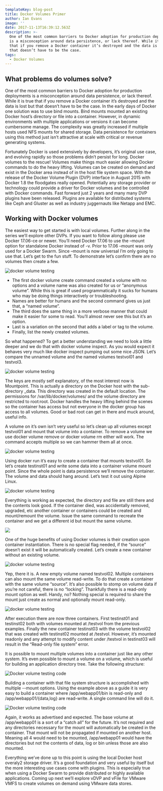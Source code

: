 ```yaml
---
templateKey: blog-post
title: Docker Volumes Primer
author: Ian Evans
image: ''
date: 2017-11-13T16:39:12.563Z
description: >-
  One of the most common barriers to Docker adoption for production deployments
  is a misconception around data persistence, or lack thereof. While it is true
  that if you remove a Docker container it’s destroyed and the data is lost but
  that doesn’t have to be the case. 
tags:
  - Docker Volumes
---
```

## **What problems do volumes solve?**

One of the most common barriers to Docker adoption for production deployments is a misconception around data persistence, or lack thereof. While it is true that if you remove a Docker container it’s destroyed and the data is lost but that doesn’t have to be the case. In the early days of Docker one solution was to use bind mounts. Bind mounts mounted an existing Docker host’s directory or file into a container. However, in dynamic environments with multiple applications or versions it can become cumbersome manage. The complexity was greatly increased if multiple hosts used NFS mounts for shared storage. Data persistence for containers using this method just isn’t attractive at scale with critical or revenue generating systems.

Fortunately Docker is used extensively by developers, it’s original use case, and evolving rapidly so those problems didn’t persist for long. Docker volumes to the rescue! Volumes make things much easier allowing Docker commands to do the heavy lifting. Volumes can be created on demand and exist in the Docker area instead of in the host file system space. With the release of the Docker Volume Plugin (DVP) interface in August 2015 with Docker 1.8 the floodgates really opened. Potentially any storage provider or technology could provide a driver for Docker volumes and be controlled with Docker commands. Fast forward just 2 years and many many DVP plugins have been released. Plugins are available for distributed systems like Ceph and Gluster as well as industry juggernauts like Netapp and EMC.

## **Working with Docker volumes**

The easiest way to get started is with local volumes. Further along in the series we’ll explore other DVPs. If you want to follow along please use Docker 17.06-ce or newer. You’ll need Docker 17.06 to use the –mount option for standalone Docker instead of -v. Prior to 17.06 –mount was only used for a Docker Swarm. Since –mount is now universal I’m only going to use that. Let’s get to the fun stuff. To demonstrate let’s confirm there are no volumes then create a few.

![docker volume testing](/img/docker_1.png)

* The first docker volume create command created a volume with no options and a volume name was also created for us or “anonymous volume”. While this is great if used programmatically it sucks for humans who may be doing things interactively or troubleshooting.
* Names are better for humans and the second command gives us just that, a “named volume”.
* The third does the same thing in a more verbose manner that could make it easier for some to read. You’ll almost never see this but it’s an option.
* Last is a variation on the second that adds a label or tag to the volume.
* Finally, list the newly created volumes.

So what happened? To get a better understanding we need to look a little deeper and we do that with docker volume inspect. As you would expect it behaves very much like docker inspect pumping out some nice JSON. Let’s compare the unnamed volume and the named volumes testvol01 and testvol3.

![docker volume testing](/img/docker_2.png)

The keys are mostly self explanatory, of the most interest now is Mountpoint.  This is actually a directory on the Docker host with the sub-directory _data. This directory was created in the default location. The permissions for /var/lib/docker/volumes/ and the volume directory are restricted to root:root. Docker handles the heavy lifting behind the scenes so the container has access but not everyone in the docker group has access to all volumes. Good or bad root can get in there and muck around, useful info.

A volume on it’s own isn’t very useful so let’s clean up all volumes except testvol01 and mount that volume into a container. To remove a volume we use docker volume remove or docker volume rm either will work. The command accepts multiple so we can hammer them all at once.

![docker volume testing](/img/docker_3.png)

Using docker run it’s easy to create a container that mounts testvol01.  So let’s create testinst01 and write some data into a container volume mount point. Since the whole point is data persistence we’ll remove the container. The volume and data should hang around. Let’s test it out using Alpine Linux.

![docker volume testing](/img/docker_4.png)

Everything is working as expected, the directory and file are still there and the contents look good. If the container died, was accidentally removed, upgraded, etc another container or containers could be created and mount/remount the volume. Issue the same command to recreate the container and we get a different id but mount the same volume.

![](/img/docker_5.png)

One of the huge benefits of using Docker volumes is their creation upon container instantiation. There is no special flag needed, if the “source” doesn’t exist it will be automatically created. Let’s create a new container without an existing volume.

![docker volume testing](/img/docker_6.png)

Yep, there it is. A new empty volume named testvol02. Multiple containers can also mount the same volume read-write. To do that create a container with the same volume “source”. It’s also possible to stomp on volume data if you’re not careful, there is no “locking”. Thankfully there is a read-only mount option as well. Handy, no? Nothing special is required to share the mount just create as normal and optionally mount read-only.

![docker volume testing](/img/docker_7.png)

After execution there are now three containers. First testinst01 and testinst02 both with volumes mounted at /testvol from the previous examples. Finally the new container testinst03 with the volume testvol02 that was created with testinst02 mounted at /testvol. However, it’s mounted readonly and any attempt to modify content under /testvol  in testinst03 will result in the “Read-only file system” error.

It is possible to mount multiple volumes into a container just like any other system. It’s even possible to mount a volume on a volume, which is useful for building an application directory tree. Take the following structure:

![Docker volume testing code](/img/docker_8.png)

Building a container with that file system structure is accomplished with multiple --mount options. Using the example above as a guide it is very easy to build a container where /app/webapp01/bin is read-only and /app/webapp01/{data,log} are read-write. A single command line will do it.

![Docker volume testing code](/img/docker_9.png)

Again, it works as advertised and expected. The base volume at /app/webapp01 is a sort of a “catch all” for the future. It’s not required and any directories necessary for the mount will automatically be created in the container. That mount will not be propagated if mounted on another host. Meaning all 4 would need to be mounted, /app/webapp01 would have the directories but not the contents of data, log or bin unless those are also mounted.

Everything we’ve done up to this point is using the local Docker host overaly2 storage driver. It’s a good foundation and very useful by itself but the more interesting use cases come with plugins. This is especially true when using a Docker Swarm to provide distributed or highly available applications. Coming up next we’ll explore vDVP and vFile for VMware VMFS to create volumes on demand using VMware data stores.

